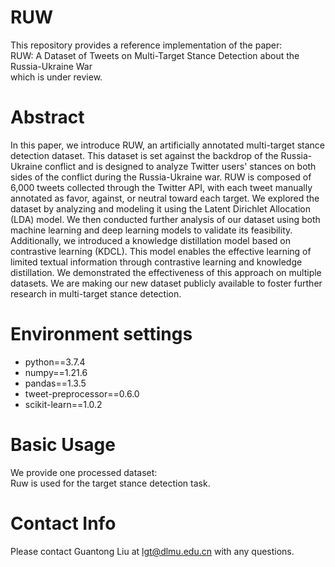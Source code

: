 # RUW
This repository provides a reference implementation of the paper:  
RUW: A Dataset of Tweets on Multi-Target Stance Detection about the Russia-Ukraine War  
which is under review.
# Abstract
In this paper, we introduce RUW, an artificially annotated multi-target stance detection dataset. This dataset is set against the backdrop of the Russia-Ukraine conflict and is designed to analyze Twitter users' stances on both sides of the conflict during the Russia-Ukraine war. RUW is composed of 6,000 tweets collected through the Twitter API, with each tweet manually annotated as favor, against, or neutral toward each target. We explored the dataset by analyzing and modeling it using the Latent Dirichlet Allocation (LDA) model. We then conducted further analysis of our dataset using both machine learning and deep learning models to validate its feasibility. Additionally, we introduced a knowledge distillation model based on contrastive learning (KDCL). This model enables the effective learning of limited textual information through contrastive learning and knowledge distillation. We demonstrated the effectiveness of this approach on multiple datasets. We are making our new dataset publicly available to foster further research in multi-target stance detection.
# Environment settings
- python==3.7.4  
- numpy==1.21.6  
- pandas==1.3.5  
- tweet-preprocessor==0.6.0  
- scikit-learn==1.0.2  
# Basic Usage
We provide one processed dataset:   
Ruw is used for the target stance detection task.
# Contact Info
Please contact Guantong Liu at lgt@dlmu.edu.cn with any questions.
